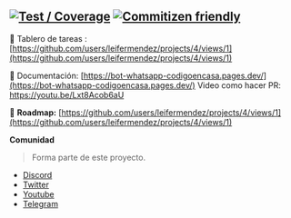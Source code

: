 [![Test / Coverage](https://github.com/leifermendez/bot-whatsapp/actions/workflows/ci.yml/badge.svg)](https://github.com/leifermendez/bot-whatsapp/actions/workflows/ci.yml)
[![Commitizen friendly](https://img.shields.io/badge/commitizen-friendly-brightgreen.svg)](http://commitizen.github.io/cz-cli/)
--------
🐤 Tablero de tareas : [https://github.com/users/leifermendez/projects/4/views/1](https://github.com/users/leifermendez/projects/4/views/1)

🦊 Documentación: [https://bot-whatsapp-codigoencasa.pages.dev/](https://bot-whatsapp-codigoencasa.pages.dev/)
Video como hacer PR: https://youtu.be/Lxt8Acob6aU

🚀 __Roadmap:__ [https://github.com/users/leifermendez/projects/4/views/1](https://github.com/users/leifermendez/projects/4/views/1)


**Comunidad**
<!-- readme: collaborators,contributors -start -->

<!-- readme: collaborators,contributors -end -->

> Forma parte de este proyecto.

-   [Discord](https://link.codigoencasa.com/DISCORD)
-   [Twitter](https://twitter.com/leifermendez)
-   [Youtube](https://www.youtube.com/watch?v=5lEMCeWEJ8o&list=PL_WGMLcL4jzWPhdhcUyhbFU6bC0oJd2BR)
-   [Telegram](https://t.me/leifermendez)
